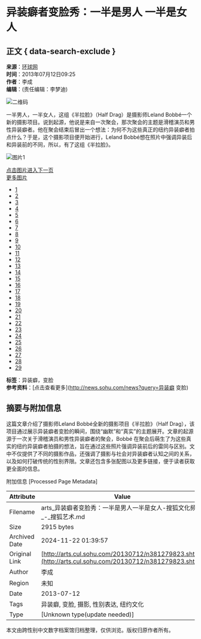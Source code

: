 # 异装癖者变脸秀：一半是男人 一半是女人

## 正文 { data-search-exclude }


**来源**：[环球网](http://ifoto.huanqiu.com/gallery/portrait/2012-07/2656780.html)  
**时间**：2013年07月12日09:25  
**作者**：李成  
**编辑**：(责任编辑：李梦迪)

![二维码](http://s1.rr.itc.cn/qrcode/m/n/381279823.png)

一半男人，一半女人，这组《半拉脸》（Half Drag）是摄影师Leland Bobbé一个新的摄影项目。说到起源，他说是来自一次聚会，那次聚会的主题是滑稽演员和男性异装癖者。他在聚会结束后冒出一个想法：为何不为这些真正的纽约异装癖者拍点什么？于是，这个摄影项目便开始进行，Leland Bobbé想在照片中强调异装后和异装前的不同，所以，有了这组《半拉脸》。

![图片1](http://photocdn.sohu.com/20130711/Img381279825.jpg)
  
[点击图片进入下一页](http://arts.cul.sohu.com/20130712/n381279823_1.shtml)  
[更多图片](http://arts.cul.sohu.com/20130712/n381279823.shtml)  

- [1](http://arts.cul.sohu.com/20130712/n381279823_1.shtml)
- [2](http://arts.cul.sohu.com/20130712/n381279823_2.shtml)
- [3](http://arts.cul.sohu.com/20130712/n381279823_3.shtml)
- [4](http://arts.cul.sohu.com/20130712/n381279823_4.shtml)
- [5](http://arts.cul.sohu.com/20130712/n381279823_5.shtml)
- [6](http://arts.cul.sohu.com/20130712/n381279823_6.shtml)
- [7](http://arts.cul.sohu.com/20130712/n381279823_7.shtml)
- [8](http://arts.cul.sohu.com/20130712/n381279823_8.shtml)
- [9](http://arts.cul.sohu.com/20130712/n381279823_9.shtml)
- [10](http://arts.cul.sohu.com/20130712/n381279823_10.shtml)
- [11](http://arts.cul.sohu.com/20130712/n381279823_11.shtml)
- [12](http://arts.cul.sohu.com/20130712/n381279823_12.shtml)
- [13](http://arts.cul.sohu.com/20130712/n381279823_13.shtml)
- [14](http://arts.cul.sohu.com/20130712/n381279823_14.shtml)
- [15](http://arts.cul.sohu.com/20130712/n381279823_15.shtml)
- [16](http://arts.cul.sohu.com/20130712/n381279823_16.shtml)
- [17](http://arts.cul.sohu.com/20130712/n381279823_17.shtml)
- [18](http://arts.cul.sohu.com/20130712/n381279823_18.shtml)
- [19](http://arts.cul.sohu.com/20130712/n381279823_19.shtml)
- [20](http://arts.cul.sohu.com/20130712/n381279823_20.shtml)
- [21](http://arts.cul.sohu.com/20130712/n381279823_21.shtml)
- [22](http://arts.cul.sohu.com/20130712/n381279823_22.shtml)
- [23](http://arts.cul.sohu.com/20130712/n381279823_23.shtml)
- [24](http://arts.cul.sohu.com/20130712/n381279823_24.shtml)
- [25](http://arts.cul.sohu.com/20130712/n381279823_25.shtml)
- [26](http://arts.cul.sohu.com/20130712/n381279823_26.shtml)
- [27](http://arts.cul.sohu.com/20130712/n381279823_27.shtml)
- [28](http://arts.cul.sohu.com/20130712/n381279823_28.shtml)
- [29](http://arts.cul.sohu.com/20130712/n381279823_29.shtml)

**标签**：异装癖，变脸  
**参考资料**：[点击查看更多](http://news.sohu.com/news?query=异装癖 变脸)

## 摘要与附加信息

<!-- tcd_abstract -->
这篇文章介绍了摄影师Leland Bobbé全新的摄影项目《半拉脸》（Half Drag），该项目通过展示异装癖者变脸的瞬间，围绕“幽默”和“真实”的主题展开。文章的起源源于一次关于滑稽演员和男性异装癖者的聚会，Bobbé 在聚会后萌生了为这些真实的纽约异装癖者拍摄的想法，旨在通过这些照片强调异装前后的雷同与区别。文中不仅提供了不同的摄影作品，还强调了摄影与社会对异装癖者认知之间的关系，以及如何打破传统的性别界限。文章还包含多张配图以及更多链接，便于读者获取更全面的信息。
<!-- tcd_abstract_end -->

附加信息 [Processed Page Metadata]

| Attribute       | Value                                  |
|-----------------|----------------------------------------|
| Filename        | arts_异装癖者变脸秀：一半是男人一半是女人-搜狐文化频道_-_搜狐艺术.md                             |
| Size            | 2915 bytes                           |
| Archived Date   | 2024-11-22 01:39:57                             |
| Original Link   | [http://arts.cul.sohu.com/20130712/n381279823.shtml](http://arts.cul.sohu.com/20130712/n381279823.shtml)                       |
| Author          | 李成                               |
| Region          | 未知                               |
| Date            | 2013-07-12                                 |
| Tags            | 异装癖, 变脸, 摄影, 性别表达, 纽约文化                                 |
| Type            | [Unknown type(update needed)]                                 |
<!-- tcd_table_end -->

本文由跨性别中文数字档案馆归档整理，仅供浏览。版权归原作者所有。
